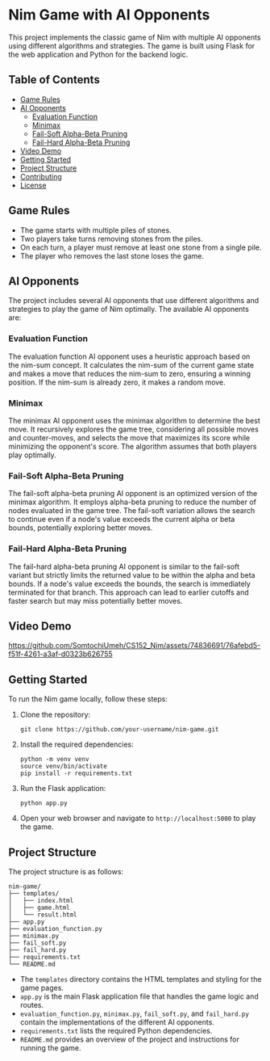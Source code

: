 # Nim Game with AI Opponents

This project implements the classic game of Nim with multiple AI opponents using different algorithms and strategies. The game is built using Flask for the web application and Python for the backend logic.

## Table of Contents
- [Game Rules](#game-rules)
- [AI Opponents](#ai-opponents)
  - [Evaluation Function](#evaluation-function)
  - [Minimax](#minimax)
  - [Fail-Soft Alpha-Beta Pruning](#fail-soft-alpha-beta-pruning)
  - [Fail-Hard Alpha-Beta Pruning](#fail-hard-alpha-beta-pruning)
- [Video Demo](#video-demo)
- [Getting Started](#getting-started)
- [Project Structure](#project-structure)
- [Contributing](#contributing)
- [License](#license)

## Game Rules
- The game starts with multiple piles of stones.
- Two players take turns removing stones from the piles.
- On each turn, a player must remove at least one stone from a single pile.
- The player who removes the last stone loses the game.

## AI Opponents
The project includes several AI opponents that use different algorithms and strategies to play the game of Nim optimally. The available AI opponents are:

### Evaluation Function
The evaluation function AI opponent uses a heuristic approach based on the nim-sum concept. It calculates the nim-sum of the current game state and makes a move that reduces the nim-sum to zero, ensuring a winning position. If the nim-sum is already zero, it makes a random move.

### Minimax
The minimax AI opponent uses the minimax algorithm to determine the best move. It recursively explores the game tree, considering all possible moves and counter-moves, and selects the move that maximizes its score while minimizing the opponent's score. The algorithm assumes that both players play optimally.

### Fail-Soft Alpha-Beta Pruning
The fail-soft alpha-beta pruning AI opponent is an optimized version of the minimax algorithm. It employs alpha-beta pruning to reduce the number of nodes evaluated in the game tree. The fail-soft variation allows the search to continue even if a node's value exceeds the current alpha or beta bounds, potentially exploring better moves.

### Fail-Hard Alpha-Beta Pruning
The fail-hard alpha-beta pruning AI opponent is similar to the fail-soft variant but strictly limits the returned value to be within the alpha and beta bounds. If a node's value exceeds the bounds, the search is immediately terminated for that branch. This approach can lead to earlier cutoffs and faster search but may miss potentially better moves.

## Video Demo
https://github.com/SomtochiUmeh/CS152_Nim/assets/74836691/76afebd5-f51f-4261-a3af-d0323b626755


## Getting Started
To run the Nim game locally, follow these steps:

1. Clone the repository:
   ```
   git clone https://github.com/your-username/nim-game.git
   ```

2. Install the required dependencies:
   ```
   python -m venv venv
   source venv/bin/activate
   pip install -r requirements.txt
   ```

3. Run the Flask application:
   ```
   python app.py
   ```

4. Open your web browser and navigate to `http://localhost:5000` to play the game.

## Project Structure
The project structure is as follows:
```
nim-game/
├── templates/
│   ├── index.html
│   ├── game.html
│   └── result.html
├── app.py
├── evaluation_function.py
├── minimax.py
├── fail_soft.py
├── fail_hard.py
├── requirements.txt
└── README.md
```

- The `templates` directory contains the HTML templates and styling for the game pages.
- `app.py` is the main Flask application file that handles the game logic and routes.
- `evaluation_function.py`, `minimax.py`, `fail_soft.py`, and `fail_hard.py` contain the implementations of the different AI opponents.
- `requirements.txt` lists the required Python dependencies.
- `README.md` provides an overview of the project and instructions for running the game.

